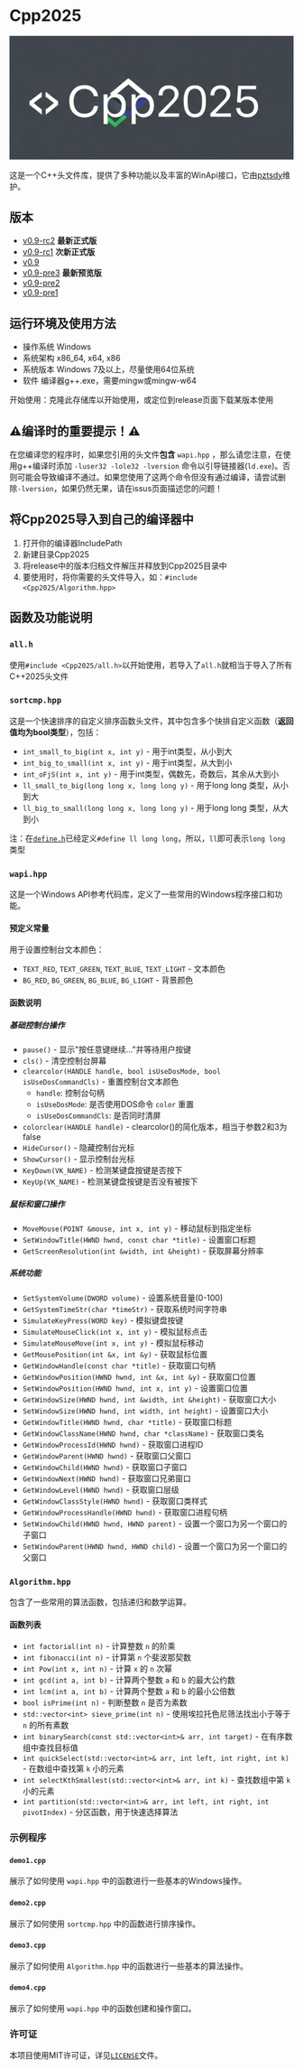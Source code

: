 # Cpp2025

![img](imgs/logo.png)

这是一个C++头文件库，提供了多种功能以及丰富的WinApi接口，它由[pztsdy](http://www.github.com/pztsdy)维护。

## 版本

- [v0.9-rc2](https://github.com/pztsdy/Cpp2025/releases/tag/v0.9-rc2) **最新正式版**
- [v0.9-rc1](https://github.com/pztsdy/Cpp2025/releases/tag/v0.9-rc1) **次新正式版**
- [v0.9](https://github.com/pztsdy/Cpp2025/releases/tag/v0.9)
- [v0.9-pre3](https://github.com/pztsdy/Cpp2025/releases/tag/v0.9pre3) **最新预览版**
- [v0.9-pre2](https://github.com/pztsdy/Cpp2025/releases/tag/v0.9pre2)
- [v0.9-pre1](https://github.com/pztsdy/Cpp2025/releases/tag/v0.9pre)

## 运行环境及使用方法
- 操作系统
  Windows
- 系统架构
  x86_64, x64, x86
- 系统版本
  Windows 7及以上，尽量使用64位系统
- 软件
  编译器g++.exe，需要mingw或mingw-w64

开始使用：克隆此存储库以开始使用，或定位到release页面下载某版本使用

## ⚠编译时的重要提示！⚠
在您编译您的程序时，如果您引用的头文件**包含** `wapi.hpp` ，那么请您注意，在使用g++编译时添加 `-luser32 -lole32 -lversion` 命令以引导链接器(`ld.exe`)。否则可能会导致编译不通过。如果您使用了这两个命令但没有通过编译，请尝试删除`-lversion`，如果仍然无果，请在issus页面描述您的问题！

## 将Cpp2025导入到自己的编译器中
1. 打开你的编译器IncludePath
2. 新建目录Cpp2025
3. 将release中的版本归档文件解压并释放到Cpp2025目录中
4. 要使用时，将你需要的头文件导入，如：`#include <Cpp2025/Algorithm.hpp>`

## 函数及功能说明

### `all.h`
使用`#include <Cpp2025/all.h>`以开始使用，若导入了`all.h`就相当于导入了所有C++2025头文件

### `sortcmp.hpp`
这是一个快速排序的自定义排序函数头文件，其中包含多个快排自定义函数（**返回值均为bool类型**），包括：
- `int_small_to_big(int x, int y)` - 用于int类型，从小到大
- `int_big_to_small(int x, int y)` - 用于int类型，从大到小
- `int_oFjS(int x, int y)` - 用于int类型，偶数先，奇数后，其余从大到小
- `ll_small_to_big(long long x, long long y)` - 用于long long 类型，从小到大
- `ll_big_to_small(long long x, long long y)` - 用于long long 类型，从大到小

注：在[`define.h`](define.h)已经定义`#define ll long long`，所以，`ll`即可表示`long long` 类型

### `wapi.hpp`
这是一个Windows API参考代码库，定义了一些常用的Windows程序接口和功能。

#### 预定义常量
用于设置控制台文本颜色：
- `TEXT_RED`, `TEXT_GREEN`, `TEXT_BLUE`, `TEXT_LIGHT` - 文本颜色
- `BG_RED`, `BG_GREEN`, `BG_BLUE`, `BG_LIGHT` - 背景颜色

#### 函数说明
##### 基础控制台操作
- `pause()` - 显示"按任意键继续..."并等待用户按键
- `cls()` - 清空控制台屏幕
- `clearcolor(HANDLE handle, bool isUseDosMode, bool isUseDosCommandCls)` - 重置控制台文本颜色
  - `handle`: 控制台句柄
  - `isUseDosMode`: 是否使用DOS命令 `color` 重置
  - `isUseDosCommandCls`: 是否同时清屏
- `colorclear(HANDLE handle)` - clearcolor()的简化版本，相当于参数2和3为false
- `HideCursor()` - 隐藏控制台光标
- `ShowCursor()` - 显示控制台光标
- `KeyDown(VK_NAME)` - 检测某键盘按键是否按下
- `KeyUp(VK_NAME)` - 检测某键盘按键是否没有被按下

##### 鼠标和窗口操作
- `MoveMouse(POINT &mouse, int x, int y)` - 移动鼠标到指定坐标
- `SetWindowTitle(HWND hwnd, const char *title)` - 设置窗口标题
- `GetScreenResolution(int &width, int &height)` - 获取屏幕分辨率

##### 系统功能
- `SetSystemVolume(DWORD volume)` - 设置系统音量(0-100)
- `GetSystemTimeStr(char *timeStr)` - 获取系统时间字符串
- `SimulateKeyPress(WORD key)` - 模拟键盘按键
- `SimulateMouseClick(int x, int y)` - 模拟鼠标点击
- `SimulateMouseMove(int x, int y)` - 模拟鼠标移动
- `GetMousePosition(int &x, int &y)` - 获取鼠标位置
- `GetWindowHandle(const char *title)` - 获取窗口句柄
- `GetWindowPosition(HWND hwnd, int &x, int &y)` - 获取窗口位置
- `SetWindowPosition(HWND hwnd, int x, int y)` - 设置窗口位置
- `GetWindowSize(HWND hwnd, int &width, int &height)` - 获取窗口大小
- `SetWindowSize(HWND hwnd, int width, int height)` - 设置窗口大小
- `GetWindowTitle(HWND hwnd, char *title)` - 获取窗口标题
- `GetWindowClassName(HWND hwnd, char *className)` - 获取窗口类名
- `GetWindowProcessId(HWND hwnd)` - 获取窗口进程ID
- `GetWindowParent(HWND hwnd)` - 获取窗口父窗口
- `GetWindowChild(HWND hwnd)` - 获取窗口子窗口
- `GetWindowNext(HWND hwnd)` - 获取窗口兄弟窗口
- `GetWindowLevel(HWND hwnd)` - 获取窗口层级
- `GetWindowClassStyle(HWND hwnd)` - 获取窗口类样式
- `GetWindowProcessHandle(HWND hwnd)` - 获取窗口进程句柄
- `SetWindowChild(HWND hwnd, HWND parent)` - 设置一个窗口为另一个窗口的子窗口
- `SetWindowParent(HWND hwnd, HWND child)` - 设置一个窗口为另一个窗口的父窗口

### `Algorithm.hpp`
包含了一些常用的算法函数，包括递归和数学运算。

#### 函数列表
- `int factorial(int n)` - 计算整数 `n` 的阶乘
- `int fibonacci(int n)` - 计算第 `n` 个斐波那契数
- `int Pow(int x, int n)` - 计算 `x` 的 `n` 次幂
- `int gcd(int a, int b)` - 计算两个整数 `a` 和 `b` 的最大公约数
- `int lcm(int a, int b)` - 计算两个整数 `a` 和 `b` 的最小公倍数
- `bool isPrime(int n)` - 判断整数 `n` 是否为素数
- `std::vector<int> sieve_prime(int n)` - 使用埃拉托色尼筛法找出小于等于 `n` 的所有素数
- `int binarySearch(const std::vector<int>& arr, int target)` - 在有序数组中查找目标值
- `int quickSelect(std::vector<int>& arr, int left, int right, int k)` - 在数组中查找第 `k` 小的元素
- `int selectKthSmallest(std::vector<int>& arr, int k)` - 查找数组中第 `k` 小的元素
- `int partition(std::vector<int>& arr, int left, int right, int pivotIndex)` - 分区函数，用于快速选择算法

### 示例程序
#### `demo1.cpp`
展示了如何使用 `wapi.hpp` 中的函数进行一些基本的Windows操作。

#### `demo2.cpp`
展示了如何使用 `sortcmp.hpp` 中的函数进行排序操作。

#### `demo3.cpp`
展示了如何使用 `Algorithm.hpp` 中的函数进行一些基本的算法操作。

#### `demo4.cpp`
展示了如何使用 `wapi.hpp` 中的函数创建和操作窗口。

### 许可证
本项目使用MIT许可证，详见[`LICENSE`](LICENSE)文件。
